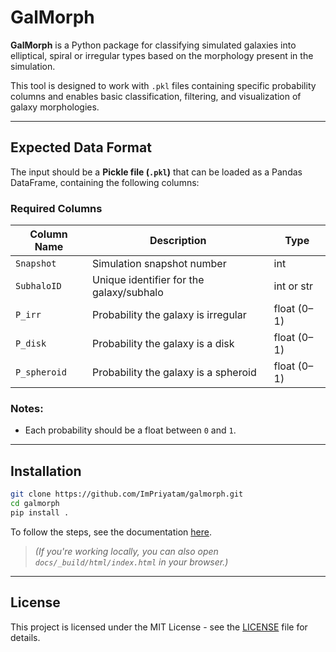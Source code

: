 # GalMorph
**GalMorph** is a Python package for classifying simulated galaxies into elliptical, spiral or irregular types based on the morphology present in the simulation.

This tool is designed to work with `.pkl` files containing specific probability columns and enables basic classification, filtering, and visualization of galaxy morphologies.


---

## Expected Data Format

The input should be a **Pickle file (`.pkl`)** that can be loaded as a Pandas DataFrame, containing the following columns:

### Required Columns

| Column Name   |Description                                         | Type   |
|---------------|----------------------------------------------------|--------|
| `Snapshot`    | Simulation snapshot number                         | int    |
| `SubhaloID`   | Unique identifier for the galaxy/subhalo           | int or str |
| `P_irr`       | Probability the galaxy is irregular                | float (0–1) |
| `P_disk`      | Probability the galaxy is a disk                   | float (0–1) |
| `P_spheroid`  | Probability the galaxy is a spheroid               | float (0–1) |

### Notes:
- Each probability should be a float between `0` and `1`.

---
## Installation

```bash
git clone https://github.com/ImPriyatam/galmorph.git
cd galmorph
pip install .
```
To follow the steps, see the documentation [here](https://ImPriyatam.github.io/galmorph/).

> _(If you're working locally, you can also open `docs/_build/html/index.html` in your browser.)_

---

## License

This project is licensed under the MIT License - see the [LICENSE](./LICENSE) file for details.


[def]: docs/_build/html/index.html